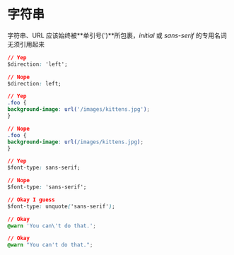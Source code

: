 # 字符串

字符串、URL 应该始终被**单引号(')**所包裹，*initial* 或 *sans-serif* 的专用名词无须引用起来
```css
// Yep
$direction: 'left';

// Nope
$direction: left;
```
```css
// Yep
.foo {
background-image: url('/images/kittens.jpg');
}

// Nope
.foo {
background-image: url(/images/kittens.jpg);
}
```
```css
// Yep
$font-type: sans-serif;

// Nope
$font-type: 'sans-serif';

// Okay I guess
$font-type: unquote('sans-serif');
```
```css
// Okay
@warn 'You can\'t do that.';

// Okay
@warn "You can't do that.";
```

